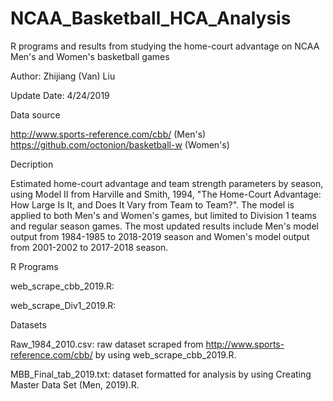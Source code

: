 # NCAA_Basketball_HCA_Analysis
R programs and results from studying the home-court advantage on NCAA Men's and Women's basketball games

Author: Zhijiang (Van) Liu

Update Date: 4/24/2019

Data source

http://www.sports-reference.com/cbb/ (Men's)
https://github.com/octonion/basketball-w (Women's)

Decription

Estimated home-court advantage and team strength parameters by season, using Model II from Harville and Smith, 1994, "The Home-Court Advantage: How Large Is It, and Does It Vary from Team to Team?". The model is applied to both Men's and Women's games, but limited to Division 1 teams and regular season games. The most updated results include Men's model output from 1984-1985 to 2018-2019 season and Women's model output from 2001-2002 to 2017-2018 season.

R Programs

web_scrape_cbb_2019.R: 

web_scrape_Div1_2019.R: 

Datasets

Raw_1984_2010.csv: raw dataset scraped from http://www.sports-reference.com/cbb/ by using web_scrape_cbb_2019.R.

MBB_Final_tab_2019.txt: dataset formatted for analysis by using Creating Master Data Set (Men, 2019).R.

